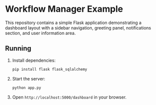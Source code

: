 # Workflow Manager Example

This repository contains a simple Flask application demonstrating a dashboard layout with a sidebar navigation, greeting panel, notifications section, and user information area.

## Running

1. Install dependencies:
   ```bash
   pip install flask flask_sqlalchemy
   ```
2. Start the server:
   ```bash
   python app.py
   ```
3. Open `http://localhost:5000/dashboard` in your browser.
